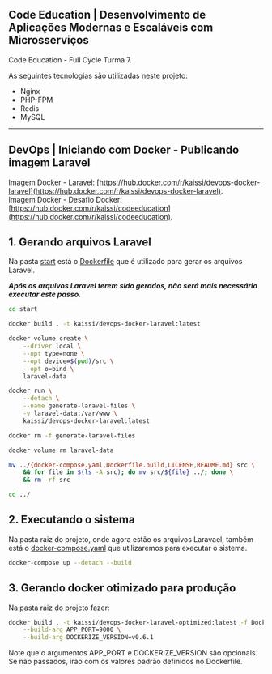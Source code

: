 ## Code Education | Desenvolvimento de Aplicações Modernas e Escaláveis com Microsserviços

Code Education - Full Cycle Turma 7.  

As seguintes tecnologias são utilizadas neste projeto:  
* Nginx
* PHP-FPM
* Redis
* MySQL

---

## DevOps | Iniciando com Docker - Publicando imagem Laravel

Imagem Docker - Laravel: [https://hub.docker.com/r/kaissi/devops-docker-laravel](https://hub.docker.com/r/kaissi/devops-docker-laravel).  
Imagem Docker - Desafio Docker: [https://hub.docker.com/r/kaissi/codeeducation](https://hub.docker.com/r/kaissi/codeeducation).

## 1. Gerando arquivos Laravel

Na pasta [start](start/) está o [Dockerfile](start/Dockerfile) que é utilizado para gerar os arquivos Laravel.

**_Após os arquivos Laravel terem sido gerados, não será mais necessário executar este passo._**

```bash
cd start

docker build . -t kaissi/devops-docker-laravel:latest

docker volume create \
    --driver local \
    --opt type=none \
    --opt device=$(pwd)/src \
    --opt o=bind \
    laravel-data

docker run \
    --detach \
    --name generate-laravel-files \
    -v laravel-data:/var/www \
    kaissi/devops-docker-laravel:latest

docker rm -f generate-laravel-files

docker volume rm laravel-data

mv ../{docker-compose.yaml,Dockerfile.build,LICENSE,README.md} src \
    && for file in $(ls -A src); do mv src/${file} ../; done \
    && rm -rf src

cd ../
```

## 2. Executando o sistema

Na pasta raiz do projeto, onde agora estão os arquivos Laravael, também está o [docker-compose.yaml](docker-compose.yaml) que utilizaremos para executar o sistema.

```bash
docker-compose up --detach --build
```

## 3. Gerando docker otimizado para produção

Na pasta raiz do projeto fazer:

```bash
docker build . -t kaissi/devops-docker-laravel-optimized:latest -f Dockerfile.build \
    --build-arg APP_PORT=9000 \
    --build-arg DOCKERIZE_VERSION=v0.6.1
```

Note que o argumentos APP_PORT e DOCKERIZE_VERSION são opcionais. Se não passados, irão com os valores padrão definidos no Dockerfile.
